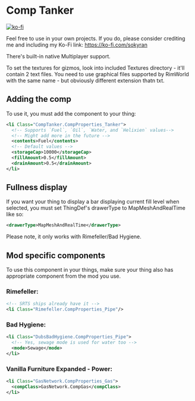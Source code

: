 # Comp Tanker

[![ko-fi](https://ko-fi.com/img/githubbutton_sm.svg)](https://ko-fi.com/E1E120FY7)

Feel free to use in your own projects. If you do, please consider crediting me and including my Ko-Fi link: https://ko-fi.com/sokyran

There's built-in native Multiplayer support.

To set the textures for gizmos, look into included Textures directory - it'll contain 2 text files. You need to use graphical files supported by RimWorld with the same name - but obviously different extension thatn txt.

## Adding the comp

To use it, you must add the component to your thing:

```xml
<li Class="CompTanker.CompProperties_Tanker">
  <!-- Supports `Fuel`, `Oil`, `Water, and `Helixien` values-->
  <!-- Might add more in the future -->
  <contents>Fuel</contents>
  <!-- Default values -->
  <storageCap>10000</storageCap>
  <fillAmount>0.5</fillAmount>
  <drainAmount>0.5</drainAmount>
</li>
```

## Fullness display

If you want your thing to display a bar displaying current fill level when selected, you must set ThingDef's drawerType to MapMeshAndRealTime like so:
```xml
<drawerType>MapMeshAndRealTime</drawerType>
```
Please note, it only works with Rimefeller/Bad Hygiene.

## Mod specific components

To use this component in your things, make sure your thing also has appropriate component from the mod you use.

### Rimefeller:
```xml
<!-- SRTS ships already have it -->
<li Class="Rimefeller.CompProperties_Pipe"/>
```

### Bad Hygiene:
```xml
<li Class="DubsBadHygiene.CompProperties_Pipe">
  <!-- Yes, sewage mode is used for water too -->
  <mode>Sewage</mode>
</li>
```

### Vanilla Furniture Expanded - Power:
```xml
<li Class="GasNetwork.CompProperties_Gas">
  <compClass>GasNetwork.CompGas</compClass>
</li>
```
